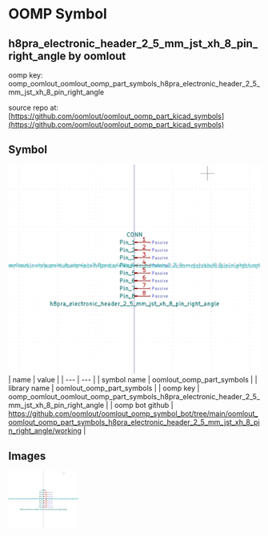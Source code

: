 # OOMP Symbol  
## h8pra_electronic_header_2_5_mm_jst_xh_8_pin_right_angle  by oomlout  
  
oomp key: oomp_oomlout_oomlout_oomp_part_symbols_h8pra_electronic_header_2_5_mm_jst_xh_8_pin_right_angle  
  
source repo at: [https://github.com/oomlout/oomlout_oomp_part_kicad_symbols](https://github.com/oomlout/oomlout_oomp_part_kicad_symbols)  
## Symbol  
  
[![working.png](working_600.png)](working.png)  
| name | value | 
| --- | --- | 
| symbol name | oomlout_oomp_part_symbols | 
| library name | oomlout_oomp_part_symbols | 
| oomp key | oomp_oomlout_oomlout_oomp_part_symbols_h8pra_electronic_header_2_5_mm_jst_xh_8_pin_right_angle | 
| oomp bot github | https://github.com/oomlout/oomlout_oomp_symbol_bot/tree/main/oomlout_oomlout_oomp_part_symbols_h8pra_electronic_header_2_5_mm_jst_xh_8_pin_right_angle/working | 
## Images  
  
[![working.png](working_140.png)](working.png)  
